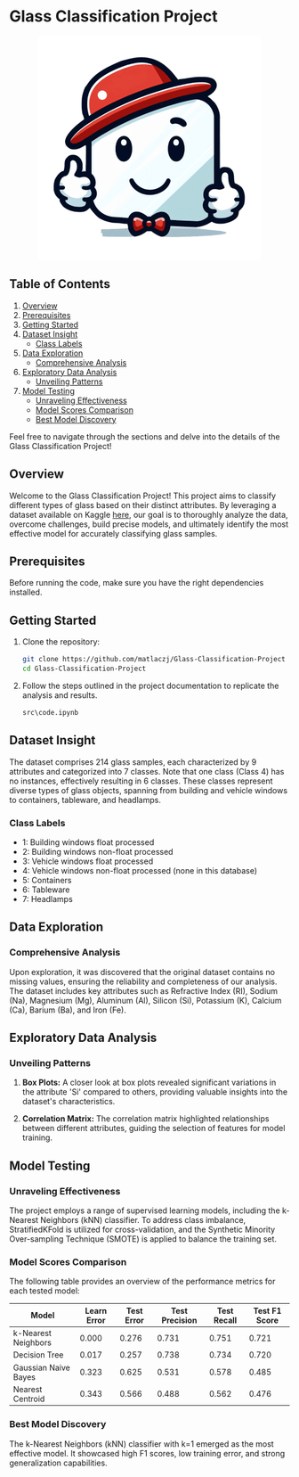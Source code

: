 # Glass Classification Project

<p align="center">
  <img src="glass-classification-project.png" alt="Logo" width="400"/>
</p>

## Table of Contents

1. [Overview](#overview)
1. [Prerequisites](#prerequisites)
2. [Getting Started](#getting-started)
2. [Dataset Insight](#dataset-insight)
   - [Class Labels](#class-labels)
3. [Data Exploration](#data-exploration)
   - [Comprehensive Analysis](#comprehensive-analysis)
4. [Exploratory Data Analysis](#exploratory-data-analysis)
   - [Unveiling Patterns](#unveiling-patterns)
5. [Model Testing](#model-testing)
   - [Unraveling Effectiveness](#unraveling-effectiveness)
   - [Model Scores Comparison](#model-scores-comparison)
   - [Best Model Discovery](#best-model-discovery)

Feel free to navigate through the sections and delve into the details of the Glass Classification Project!

## Overview

Welcome to the Glass Classification Project! This project aims to classify different types of glass based on their distinct attributes. By leveraging a dataset available on Kaggle [here](https://www.kaggle.com/uciml/glass), our goal is to thoroughly analyze the data, overcome challenges, build precise models, and ultimately identify the most effective model for accurately classifying glass samples.

## Prerequisites

Before running the code, make sure you have the right dependencies installed.

## Getting Started

1. Clone the repository:

   ```bash
   git clone https://github.com/matlaczj/Glass-Classification-Project
   cd Glass-Classification-Project
   ```

2. Follow the steps outlined in the project documentation to replicate the analysis and results.

    ```bash
   src\code.ipynb
   ```

## Dataset Insight

The dataset comprises 214 glass samples, each characterized by 9 attributes and categorized into 7 classes. Note that one class (Class 4) has no instances, effectively resulting in 6 classes. These classes represent diverse types of glass objects, spanning from building and vehicle windows to containers, tableware, and headlamps.

### Class Labels

- 1: Building windows float processed
- 2: Building windows non-float processed
- 3: Vehicle windows float processed
- 4: Vehicle windows non-float processed (none in this database)
- 5: Containers
- 6: Tableware
- 7: Headlamps

## Data Exploration

### Comprehensive Analysis

Upon exploration, it was discovered that the original dataset contains no missing values, ensuring the reliability and completeness of our analysis. The dataset includes key attributes such as Refractive Index (RI), Sodium (Na), Magnesium (Mg), Aluminum (Al), Silicon (Si), Potassium (K), Calcium (Ca), Barium (Ba), and Iron (Fe).

## Exploratory Data Analysis

### Unveiling Patterns

1. **Box Plots:** A closer look at box plots revealed significant variations in the attribute 'Si' compared to others, providing valuable insights into the dataset's characteristics.

2. **Correlation Matrix:** The correlation matrix highlighted relationships between different attributes, guiding the selection of features for model training.

## Model Testing

### Unraveling Effectiveness

The project employs a range of supervised learning models, including the k-Nearest Neighbors (kNN) classifier. To address class imbalance, StratifiedKFold is utilized for cross-validation, and the Synthetic Minority Over-sampling Technique (SMOTE) is applied to balance the training set.

### Model Scores Comparison

The following table provides an overview of the performance metrics for each tested model:

| Model                  | Learn Error | Test Error | Test Precision | Test Recall | Test F1 Score |
|------------------------|-------------|------------|-----------------|-------------|---------------|
| k-Nearest Neighbors   | 0.000       | 0.276      | 0.731           | 0.751       | 0.721         |
| Decision Tree         | 0.017       | 0.257      | 0.738           | 0.734       | 0.720         |
| Gaussian Naive Bayes  | 0.323       | 0.625      | 0.531           | 0.578       | 0.485         |
| Nearest Centroid      | 0.343       | 0.566      | 0.488           | 0.562       | 0.476         |


### Best Model Discovery

The k-Nearest Neighbors (kNN) classifier with k=1 emerged as the most effective model. It showcased high F1 scores, low training error, and strong generalization capabilities.